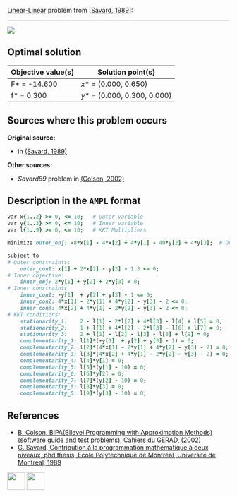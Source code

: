 [Linear-Linear](/BASBLib/LP-LP-problems) problem from [\[Savard, 1989\]][Savard, 1989]:

---

![](/BASBLib/images/s_1989_01_eq.jpg)

## Optimal solution

Objective value(s) | Solution point(s)             |
------------------ | ------------------------------|
F* = -14.600       | _x_* = (0.000, 0.650)         |
f* = 0.300         | _y_* = (0.000, 0.300, 0.000)  |

## Sources where this problem occurs

__Original source:__

 - in [(Savard, 1989)][Savard, 1989]

__Other sources:__

 - _Savard89_ problem in [(Colson, 2002)][Colson, 2002]

## Description in the `AMPL` format

```ruby
var x{1..2} >= 0, <= 10;   # Outer variable
var y{1..3} >= 0, <= 10;   # Inner variable
var l{1..9} >= 0, <= 10;   # KKT Multipliers

minimize outer_obj: -8*x[1] - 4*x[2] + 4*y[1] - 40*y[2] + 4*y[3];  # Outer objective

subject to
# Outer constraints:
    outer_con1: x[1] + 2*x[2] - y[3] - 1.3 <= 0;
# Inner objective:
    inner_obj: 2*y[1] + y[2] + 2*y[3] = 0;
# Inner constraints
    inner_con1: -y[1]  + y[2] + y[3] - 1 <= 0;
    inner_con2: 4*x[1] - 2*y[1] + 4*y[2] - y[3] - 2 <= 0;
    inner_con3: 4*x[2] + 4*y[1] - 2*y[2] - y[3] - 2 <= 0;
# KKT conditions:
    stationarity_1:    2 - l[1] - 2*l[2] + 4*l[3] - l[4] + l[5] = 0;
    stationarity_2:    1 + l[1] + 4*l[2] - 2*l[3] - l[6] + l[7] = 0;
    stationarity_3:    2 + l[1] - l[2] - l[3] - l[8] + l[9] = 0;
    complementarity_1: l[1]*(-y[1]  + y[2] + y[3] - 1) = 0;
    complementarity_2: l[2]*(4*x[1] - 2*y[1] + 4*y[2] - y[3] - 2) = 0;
    complementarity_3: l[3]*(4*x[2] + 4*y[1] - 2*y[2] - y[3] - 2) = 0;
    complementarity_4: l[4]*y[1] = 0;
    complementarity_5: l[5]*(y[1] - 10) = 0;
    complementarity_6: l[6]*y[2] = 0;
    complementarity_7: l[7]*(y[2] - 10) = 0;
    complementarity_8: l[8]*y[3] = 0;
    complementarity_9: l[9]*(y[3] - 10) = 0;
```

##  References

 - [B. Colson, BIPA(BIlevel Programming with Approximation Methods)(software guide and test problems), Cahiers du GERAD, (2002)](https://www.gerad.ca/en/papers/G-2002-37/view)
 - [G. Savard, Contribution à la programmation mathématique à deux niveaux, phd thesis, Ecole Polytechnique de Montréal, Université de Montréal, 1989](https://books.google.co.uk/books/about/Contribution_%C3%A0_la_programmation_math%C3%A9m.html?id=zz0VNAEACAAJ&redir_esc=y)

[<img src="http://www.interupgrade.com/images/pfeil-backbutton.png" width="40" height="40">](/BASBLib/LP-LP-problems "Back to summary of LP-LP problems")
[<img src="https://cdn1.iconfinder.com/data/icons/MetroStation-PNG/128/MB__home.png" width="40" height="40">](/BASBLib/index "Back to homepage")

[Colson, 2002]: https://www.gerad.ca/en/papers/G-2002-37/view
[Savard, 1989]: https://books.google.co.uk/books/about/Contribution_%C3%A0_la_programmation_math%C3%A9m.html?id=zz0VNAEACAAJ&redir_esc=y
